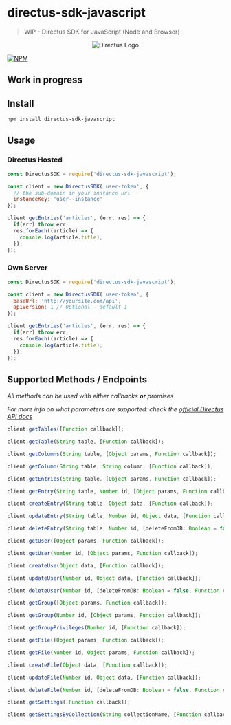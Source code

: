# directus-sdk-javascript
> WIP - Directus SDK for JavaScript (Node and Browser)

<p align="center">
<img src="https://s3.amazonaws.com/f.cl.ly/items/3Q2830043H1Y1c1F1K2D/directus-logo-stacked.png" alt="Directus Logo"/>
</p>

[![NPM](https://nodei.co/npm/directus-sdk-javascript.png)](https://nodei.co/npm/directus-sdk-javascript/)

## Work in progress

## Install

`npm install directus-sdk-javascript`

## Usage

### Directus Hosted
```javascript
const DirectusSDK = require('directus-sdk-javascript');

const client = new DirectusSDK('user-token', {
  // the sub-domain in your instance url
  instanceKey: 'user--instance'
});

client.getEntries('articles', (err, res) => {
  if(err) throw err;
  res.forEach((article) => {
    console.log(article.title);
  });
});
```

### Own Server
```javascript
const DirectusSDK = require('directus-sdk-javascript');

const client = new DirectusSDK('user-token', {
  baseUrl: 'http://yoursite.com/api',
  apiVersion: 1 // Optional - default 1
});

client.getEntries('articles', (err, res) => {
  if(err) throw err;
  res.forEach((article) => {
    console.log(article.title);
  });
});
```

## Supported Methods / Endpoints

_All methods can be used with either callbacks **or** promises_

_For more info on what parameters are supported: check the [official Directus API docs](http://getdirectus.com/api/overview/api-overview)_

```javascript
client.getTables([Function callback]);
```

```javascript
client.getTable(String table, [Function callback]);
```


```javascript
client.getColumns(String table, [Object params, Function callback]);
```

```javascript
client.getColumn(String table, String column, [Function callback]);
```


```javascript
client.getEntries(String table, [Object params, Function callback]);
```

```javascript
client.getEntry(String table, Number id, [Object params, Function callback]);
```

```javascript
client.createEntry(String table, Object data, [Function callback]);
```

```javascript
client.updateEntry(String table, Number id, Object data, [Function callback]);
```

```javascript
client.deleteEntry(String table, Number id, [deleteFromDB: Boolean = false, Function callback]);
```


```javascript
client.getUser([Object params, Function callback]);
```

```javascript
client.getUser(Number id, [Object params, Function callback]);
```

```javascript
client.createUse(Object data, [Function callback]);
```

```javascript
client.updateUser(Number id, Object data, [Function callback]);
```

```javascript
client.deleteUser(Number id, [deleteFromDB: Boolean = false, Function callback]);
```


```javascript
client.getGroup([Object params, Function callback]);
```

```javascript
client.getGroup(Number id, [Object params, Function callback]);
```

```javascript
client.getGroupPrivileges(Number id, [Function callback]);
```


```javascript
client.getFile([Object params, Function callback]);
```

```javascript
client.getFile(Number id, Object params, Function callback]);
```

```javascript
client.createFile(Object data, [Function callback]);
```

```javascript
client.updateFile(Number id, Object data, [Function callback]);
```

```javascript
client.deleteFile(Number id, [deleteFromDB: Boolean = false, Function callback]);
```


```javascript
client.getSettings([Function callback]);
```

```javascript
client.getSettingsByCollection(String collectionName, [Function callback]);
```
